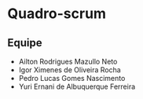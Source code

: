 # Quadro-scrum

## Equipe
- Ailton Rodrigues Mazullo Neto
- Igor Ximenes de Oliveira Rocha
- Pedro Lucas Gomes Nascimento
- Yuri Ernani de Albuquerque Ferreira
